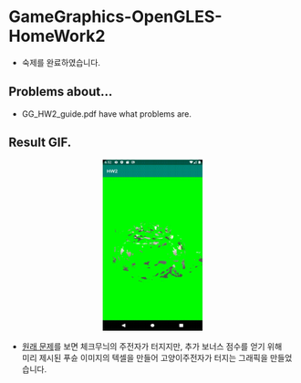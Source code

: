 # GameGraphics-OpenGLES-HomeWork2
* 숙제를 완료하였습니다.

## Problems about...
* GG_HW2_guide.pdf have what problems are.

## Result GIF.
<div align="center">
  <img src="GameGraphics-Homework2/img/Mission_Complete.gif" width="175" height="300">
</div>

- [원래 문제](https://github.com/TeshShin/-GameGraphics-_Homework2-1)를 보면 체크무늬의 주전자가 터지지만, 추가 보너스 점수를 얻기 위해 <br> 미리 제시된 푸슌 이미지의 텍셀을 만들어 고양이주전자가 터지는 그래픽을 만들었습니다.

